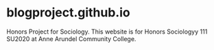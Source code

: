 # blogproject.github.io
Honors Project for Sociology.
This website is for Honors Sociologyy 111 SU2020 at Anne Arundel Community College. 